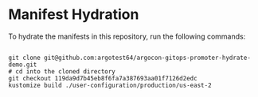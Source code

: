 
# Manifest Hydration

To hydrate the manifests in this repository, run the following commands:

```shell

git clone git@github.com:argotest64/argocon-gitops-promoter-hydrate-demo.git
# cd into the cloned directory
git checkout 119da9d7b45eb8f6fa7a387693aa01f7126d2edc
kustomize build ./user-configuration/production/us-east-2
```